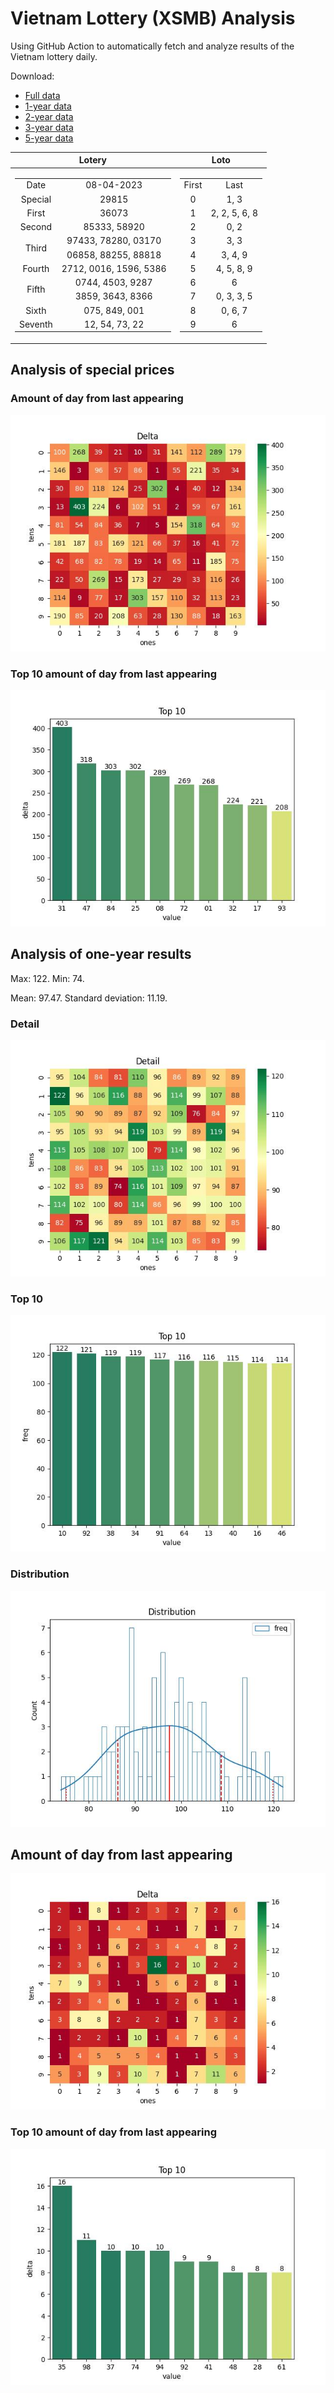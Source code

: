 # Vietnam Lottery (XSMB) Analysis

Using GitHub Action to automatically fetch and analyze results of the Vietnam lottery daily.

Download:

* [Full data](https://raw.githubusercontent.com/khiemdoan/vietnam-lottery-xsmb-analysis/main/results/xsmb.csv)
* [1-year data](https://raw.githubusercontent.com/khiemdoan/vietnam-lottery-xsmb-analysis/main/results/xsmb_1_year.csv)
* [2-year data](https://raw.githubusercontent.com/khiemdoan/vietnam-lottery-xsmb-analysis/main/results/xsmb_2_year.csv)
* [3-year data](https://raw.githubusercontent.com/khiemdoan/vietnam-lottery-xsmb-analysis/main/results/xsmb_3_year.csv)
* [5-year data](https://raw.githubusercontent.com/khiemdoan/vietnam-lottery-xsmb-analysis/main/results/xsmb_5_year.csv)

| Lotery      | Loto |
| :-----------: | :-----------: |
| <table><tr><td>Date</td><td>08-04-2023</td></tr><tr><td>Special</td><td>29815</td></tr><tr><td>First</td><td>36073</td></tr><tr><td>Second</td><td>85333, 58920</td></tr><tr><td rowspan="2">Third</td><td>97433, 78280, 03170</td></tr><tr><td>06858, 88255, 88818</td></tr><tr><td>Fourth</td><td>2712, 0016, 1596, 5386</td></tr><tr><td rowspan="2">Fifth</td><td>0744, 4503, 9287</td></tr><tr><td>3859, 3643, 8366</td></tr><tr><td>Sixth</td><td>075, 849, 001</td></tr><tr><td>Seventh</td><td>12, 54, 73, 22</td></tr></table> | <table><tr><td>First</td><td>Last</td></tr><tr><td>0</td><td>1, 3</td></tr><tr><td>1</td><td>2, 2, 5, 6, 8</td></tr><tr><td>2</td><td>0, 2</td></tr><tr><td>3</td><td>3, 3</td></tr><tr><td>4</td><td>3, 4, 9</td></tr><tr><td>5</td><td>4, 5, 8, 9</td></tr><tr><td>6</td><td>6</td></tr><tr><td>7</td><td>0, 3, 3, 5</td></tr><tr><td>8</td><td>0, 6, 7</td></tr><tr><td>9</td><td>6</td></tr></table> |


<h2>Analysis of special prices</h2>

<h3>Amount of day from last appearing</h3>

![Delta](images/special_delta.jpg)

<h3>Top 10 amount of day from last appearing</h3>

![Delta top 10](images/special_delta_top_10.jpg)

<h2>Analysis of one-year results</h2>

Max: 122. Min: 74.

Mean: 97.47. Standard deviation: 11.19.

<h3>Detail</h3>

![Detail](images/heatmap.jpg)

<h3>Top 10</h3>

![Top 10](images/top-10.jpg)

<h3>Distribution</h3>

![Distribution](images/distribution.jpg)

<h2>Amount of day from last appearing</h2>

![Delta](images/delta.jpg)

<h3>Top 10 amount of day from last appearing</h3>

![Delta top 10](images/delta_top_10.jpg)